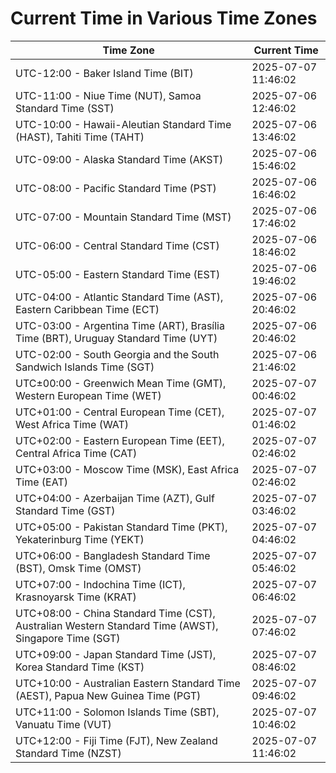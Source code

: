 # Current Time in Various Time Zones

| Time Zone | Current Time |
|-----------|--------------|
| UTC-12:00 - Baker Island Time (BIT) | 2025-07-07 11:46:02 |
| UTC-11:00 - Niue Time (NUT), Samoa Standard Time (SST) | 2025-07-06 12:46:02 |
| UTC-10:00 - Hawaii-Aleutian Standard Time (HAST), Tahiti Time (TAHT) | 2025-07-06 13:46:02 |
| UTC-09:00 - Alaska Standard Time (AKST) | 2025-07-06 15:46:02 |
| UTC-08:00 - Pacific Standard Time (PST) | 2025-07-06 16:46:02 |
| UTC-07:00 - Mountain Standard Time (MST) | 2025-07-06 17:46:02 |
| UTC-06:00 - Central Standard Time (CST) | 2025-07-06 18:46:02 |
| UTC-05:00 - Eastern Standard Time (EST) | 2025-07-06 19:46:02 |
| UTC-04:00 - Atlantic Standard Time (AST), Eastern Caribbean Time (ECT) | 2025-07-06 20:46:02 |
| UTC-03:00 - Argentina Time (ART), Brasília Time (BRT), Uruguay Standard Time (UYT) | 2025-07-06 20:46:02 |
| UTC-02:00 - South Georgia and the South Sandwich Islands Time (SGT) | 2025-07-06 21:46:02 |
| UTC±00:00 - Greenwich Mean Time (GMT), Western European Time (WET) | 2025-07-07 00:46:02 |
| UTC+01:00 - Central European Time (CET), West Africa Time (WAT) | 2025-07-07 01:46:02 |
| UTC+02:00 - Eastern European Time (EET), Central Africa Time (CAT) | 2025-07-07 02:46:02 |
| UTC+03:00 - Moscow Time (MSK), East Africa Time (EAT) | 2025-07-07 02:46:02 |
| UTC+04:00 - Azerbaijan Time (AZT), Gulf Standard Time (GST) | 2025-07-07 03:46:02 |
| UTC+05:00 - Pakistan Standard Time (PKT), Yekaterinburg Time (YEKT) | 2025-07-07 04:46:02 |
| UTC+06:00 - Bangladesh Standard Time (BST), Omsk Time (OMST) | 2025-07-07 05:46:02 |
| UTC+07:00 - Indochina Time (ICT), Krasnoyarsk Time (KRAT) | 2025-07-07 06:46:02 |
| UTC+08:00 - China Standard Time (CST), Australian Western Standard Time (AWST), Singapore Time (SGT) | 2025-07-07 07:46:02 |
| UTC+09:00 - Japan Standard Time (JST), Korea Standard Time (KST) | 2025-07-07 08:46:02 |
| UTC+10:00 - Australian Eastern Standard Time (AEST), Papua New Guinea Time (PGT) | 2025-07-07 09:46:02 |
| UTC+11:00 - Solomon Islands Time (SBT), Vanuatu Time (VUT) | 2025-07-07 10:46:02 |
| UTC+12:00 - Fiji Time (FJT), New Zealand Standard Time (NZST) | 2025-07-07 11:46:02 |
